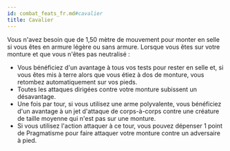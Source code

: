 ```yaml
---
id: combat_feats_fr.md#cavalier
title: Cavalier
---
```


Vous n'avez besoin que de 1,50 mètre de mouvement pour monter en selle si vous êtes en armure légère ou sans armure. Lorsque vous êtes sur votre monture et que vous n'êtes pas neutralisé :

* Vous bénéficiez d'un avantage à tous vos tests pour rester en selle et, si vous êtes mis à terre alors que vous étiez à dos de monture, vous retombez automatiquement sur vos pieds.
* Toutes les attaques dirigées contre votre monture subissent un désavantage.
* Une fois par tour, si vous utilisez une arme polyvalente, vous bénéficiez d'un avantage à un jet d'attaque de corps-à-corps contre une créature de taille moyenne qui n'est pas sur une monture.
* Si vous utilisez l'action attaquer à ce tour, vous pouvez dépenser 1 point de Pragmatisme pour faire attaquer votre monture contre un adversaire à pied.

